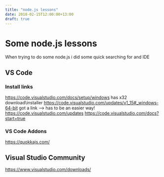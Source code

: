 ```yaml
---
title: "node.js lessons"
date: 2018-02-15T12:00:00+13:00
draft: true
---
```

# Some node.js lessons

When trying to do some node.js i did some quick searching for and IDE


## VS Code
### Install links
https://code.visualstudio.com/docs/setup/windows has x32 download\installer
https://code.visualstudio.com/updates/v1_15#_windows-64-bit got a link  --> has to be an easier way!
https://code.visualstudio.com/updates
https://code.visualstudio.com/docs?start=true

### VS Code Addons 
https://quokkajs.com/


## Visual Studio Community
https://www.visualstudio.com/downloads/

